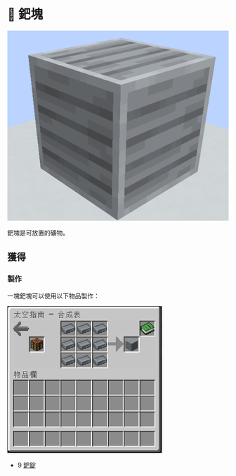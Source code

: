 # 💎 鈀塊

![](<../.gitbook/assets/image (236).png>)

鈀塊是可放置的礦物。

## 獲得

### 製作

一塊鈀塊可以使用以下物品製作：

![](<../.gitbook/assets/image (217).png>)

* 9 [鈀錠](palladium-ingot.md)
